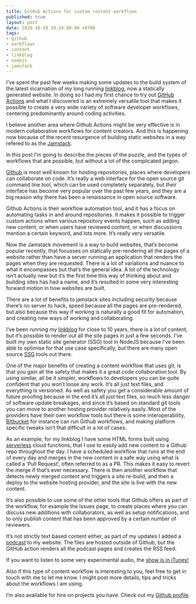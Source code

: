 ```yaml
---
title: GitHub Actions for custom content workflows
published: true
layout: post
date: 2020-10-30 19:24:00:00 +0700
tags:
- github
- workflows
- content
- linkblog
- nodejs
- jamstack
---
```

I’ve spent the past few weeks making some updates to the build system of the latest incarnation of my long running [linkblog](https://links.markjgsmith.com), now a statically generated website. In doing so I had my first chance to try out [GitHub Actions](https://github.com/features/actions) and what I discovered is an extremely versatile tool that makes it possible to create a very wide variety of software developer workflows, centering predominantly around coding activities.

I believe another area where Github Actions might be very effective is in modern collaborative workflows for content creators. And this is happening now because of the recent resurgence of building static websites in a way refered to as the [Jamstack](https://jamstack.org). 

In this post I’m going to describe the pieces of the puzzle, and the types of workflows that are possible, but without a lot of the complicated jargon.

[Github](https://github.com) is most well known for hosting repositories, places where developers can collaborate on code. It’s really a web interface for the open source git command line tool, which can be used completely separately, but their interface has become very popular over the past few years, and they are a big reason why there has been a renaissance in open source software.

Github Actions is their workflow automation tool, and it has a focus on automating tasks in and around repositories. It makes it possible to trigger custom actions when various repository events happen, such as adding new content, or when users have reviewed content, or when discussions mention a certain keyword, and lots more. It’s really very versatile.

Now the Jamstack movement is a way to build websites, that’s become popular recently, that focusses on statically pre-rendering all the pages of a website rather than have a server running an application that renders the pages when they are requested. There is a lot of variations and nuance to what it encompasses but that’s the general idea. A lot of the technology isn’t actually new but it’s the first time this way of thinking about and building sites has had a name, and it’s resulted in some very interesting forward motion in how websites are built.

There are a lot of benefits to jamstack sites including security because there’s no server to hack, speed because all the pages are pre-rendered, but also because this way if working is naturally a good fit for automation, and creating new ways of working and collaborating.

I’ve been running my [linkblog](https://links.markjgsmith.com) for close to 10 years, there is a lot of content, but it’s possible to render out all the site pages in just a few seconds. I’ve built my own static site generator (SSG) tool in NodeJS because I’ve been able to optimise for that  use case specifically, but there are many open source [SSG](https://jamstack.org/generators) tools out there.

One of the major benefits of creating a content workflow that uses git, is that you gain all the safety that makes it a great code collaboration tool. By using similar, all be it simpler, workflows to developers you can be quite confident that you won’t loose any work. It’s all just text files, and everything is versioned. As well as safety you get a considerable amount of future proofing because in the end it’s all just text files, so much less danger of software update breakages, and since it’s based on standard git tools you can move to another hosting provider relatively easily. Most of the providers have their own workflow tools but there is some interoperability, [Bitbucket](https://bitbucket.org) for instance can run Github workflows, and making platform specific tweaks isn’t that difficult in a lot of cases.

As an example, for my linkblog I have some HTML forms built using [serverless](https://css-tricks.com/serverless) cloud functions, that I use to easily add new content to a Github repo throughout the day. I have a scheduled workflow that runs at the end of every day and merges in the new content in a safe way using what is called a ‘Pull Request’, often referred to as a PR. This makes it easy to revert the merge if that’s ever necessary. There is then another workflow that detects newly merged content and triggers a site re-build, and then a deploy to the website hosting provider, and the site is live with the new content.

It’s also possible to use some of the other tools that Github offers as part of the workflow, for example the Issues page, to create places where you can discuss new additions with collaborators, as well as setup notifications, and to only publish content that has been approved by a certain number of reviewers.

It’s not strictly text based content either, as part of my updates I added a [podcast](https://podcasts.markjgsmith.com) to my website. The files are hosted outside of Github, but the GitHub action renders all the podcast pages and creates the RSS feed. 

If you want to listen to some very experimental audio, the [show is in iTunes!](https://podcasts.apple.com/gb/podcast/mark-smiths-podcasts/id1537049970)

Also if this type of content workflow is interesting to you, feel free to get in touch with me to let me know. I might post more details, tips and tricks about the workflows I am using.

I’m also available for hire on projects you have. Check out my [Github profile](https://github.com/mjgs).
